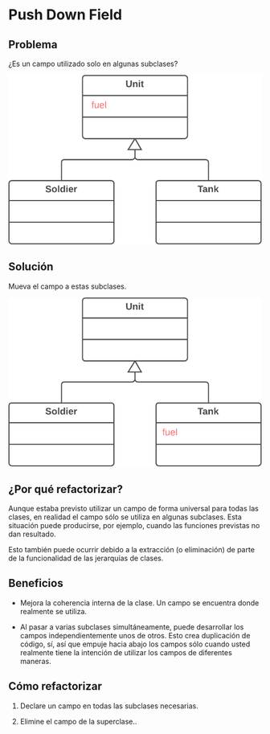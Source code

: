 # Push Down Field 

## Problema
¿Es un campo utilizado solo en algunas subclases?

![Push-Down-Field-Before.png](assets%2FPush-Down-Field-Before.png)

## Solución
Mueva el campo a estas subclases.

![Push-Down-Field- After.png](assets%2FPush-Down-Field-%20After.png)

## ¿Por qué refactorizar?
Aunque estaba previsto utilizar un campo de forma universal para todas las clases, en realidad el campo sólo se utiliza en algunas subclases. Esta situación puede producirse, por ejemplo, cuando las funciones previstas no dan resultado.

Esto también puede ocurrir debido a la extracción (o eliminación) de parte de la funcionalidad de las jerarquías de clases.

## Beneficios
* Mejora la coherencia interna de la clase. Un campo se encuentra donde realmente se utiliza.


* Al pasar a varias subclases simultáneamente, puede desarrollar los campos independientemente unos de otros. Esto crea duplicación de código, sí, así que empuje hacia abajo los campos sólo cuando usted realmente tiene la intención de utilizar los campos de diferentes maneras.

## Cómo refactorizar
1. Declare un campo en todas las subclases necesarias.

2. Elimine el campo de la superclase..
